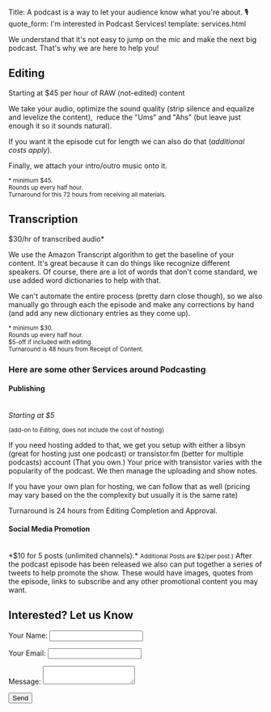Title: A podcast is a way to let your audience know what you're about. 🎙️
quote_form: I'm interested in Podcast Services!
template: services.html

We understand that it's not easy to jump on the mic and make the next big podcast. That's why we are here to help you!
<div class="mt-2 card-deck">

<div class="p-3 border-0 card">
<h2 class="p-2 card-title bg-dark text-light">Editing</h2>
<span class="font-italic">Starting at $45 per hour of RAW (not-edited) content</span> 
<div class="card-body">
<p>
We take your audio, optimize the sound quality (strip silence and equalize and levelize the content),  reduce the "Ums" and "Ahs" (but leave just enough it so it sounds natural).
</p>

<p>
If you want it the episode cut for length we can also do that (<em>additional costs apply</em>).
</p>

<p>
Finally, we attach your intro/outro music onto it.
</p>

<p>
</p>
</div>
<small class="card-footer font-italic">
* minimum $45.
</br>Rounds up every half hour.
</br>Turnaround for this 72 hours from receiving all materials.</small>
</div>

<div class="border-0 card p-3">
<h2 class="p-2 card-title bg-dark text-light">Transcription</h2>
<span class="font-italic">$30/hr of transcribed audio*</span>
<div class="card-body">
<p>
We use the Amazon Transcript algorithm to get the baseline of your content. It's great because it can do things like recognize different speakers. Of course, there are a lot of words that don't come standard, we use added word dictionaries to help with that.
</p>
<p>
We can't automate the entire process (pretty darn close though), so we also manually go through each the episode and make any corrections by hand (and add any new dictionary entries as they come up).  
</p>

</div>
<small class="card-footer"> * minimum $30.
</br>Rounds up every half hour.
</br>$5-off if included with editing.
</br>Turnaround is 48 hours from Receipt of Content.
</small>
</div>

</div>

<div class="mt-3">
<h3 class="p-2 text-light bg-dark">Here are some other Services around Podcasting</h3>

<div class="card-deck">
<div class="border-0 card p-2">
<h4 class="card-title p-1 bg-dark text-light">Publishing</h4>
</br>
<em>Starting at $5</em>
</br>

<small>(add-on to <em>Editing</em>, does not include the cost of hosting)</small>
<p>
If you need hosting added to that, we get you setup with either a libsyn (great for hosting just one podcast) or transistor.fm (better for multiple podcasts) account (That you own.) Your price with transistor varies with the popularity of the podcast. We then manage the uploading and show notes.
</p>

<p>
If you have your own plan for hosting, we can follow that as well (pricing may vary based on the the complexity but usually it is the same rate)
</p>
<p>
	Turnaround is 24 hours from Editing Completion and Approval.
</p>
</div>

<div class="border-0 card p-2">
<h4 class="card-title p-1 bg-dark text-light">Social Media Promotion</h4>
	</br>
	*$10 for 5 posts (unlimited channels).* 
	<small>Additional Posts are $2/per post.)</small>
	After the podcast episode has been released we also can put together a series of tweets to help promote the show. These would have images, quotes from the episode, links to subscribe and any other promotional content you may want. 

</div>

</div>

</div>

</div>
<div class="jumbotron">
<h2>Interested? Let us Know</h2>
<form name="contact" method="POST" class="w-75" style="margin: auto" data-netlify="true">
  <p>
    <label>Your Name: <input type="text" name="name" /></label>   
  </p>
  <p>
    <label>Your Email: <input type="email" name="email" /></label>
  </p>
  <p>
    <label>Message: <textarea name="message" class="w-100"></textarea></label>
  </p>
  <p>
    <button type="submit">Send</button>
  </p>
</form>
</div>
